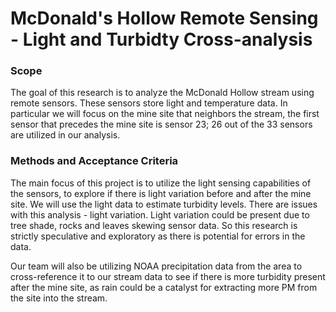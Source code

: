 # McDonald's Hollow Remote Sensing - Light and Turbidty Cross-analysis

### Scope
The goal of this research is to analyze the McDonald Hollow stream using remote sensors. These sensors store light and temperature data. In particular we will focus on the mine site that neighbors the stream, the first sensor that precedes the mine site is sensor 23; 26 out of the 33 sensors are utilized in our analysis. 

### Methods and Acceptance Criteria
The main focus of this project is to utilize the light sensing capabilities of the sensors, to explore if there is light variation before and after the mine site. We will use the light data to estimate turbidity levels. There are issues with this analysis - light variation. Light variation could be present due to tree shade, rocks and leaves skewing sensor data. So this research is strictly speculative and exploratory as there is potential for errors in the data. 

Our team will also be utilizing NOAA precipitation data from the area to cross-reference it to our stream data to see if there is more turbidity present after the mine site, as rain could be a catalyst for extracting more PM from the site into the stream.
